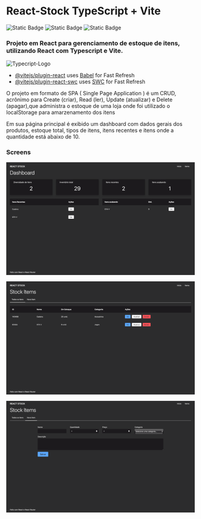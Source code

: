 # React-Stock TypeScript + Vite

![Static Badge](https://img.shields.io/badge/desenvolvimento-typescript-blue) ![Static Badge](https://img.shields.io/badge/biblioteca-react-lightgreen) ![Static Badge](https://img.shields.io/badge/tool-vite-purple)

### Projeto em React para gerenciamento de estoque de itens, utilizando React com Typescript e Vite.

![Typecript-Logo](https://res.cloudinary.com/practicaldev/image/fetch/s--RXS92V-v--/c_imagga_scale,f_auto,fl_progressive,h_900,q_auto,w_1600/https://miro.medium.com/max/1400/1%2AGh4eaAQU432ZQH7qsVbJ_A.png "React + Typescript")

- [@vitejs/plugin-react](https://github.com/vitejs/vite-plugin-react/blob/main/packages/plugin-react/README.md) uses [Babel](https://babeljs.io/) for Fast Refresh
- [@vitejs/plugin-react-swc](https://github.com/vitejs/vite-plugin-react-swc) uses [SWC](https://swc.rs/) for Fast Refresh

O projeto em formato de SPA ( Single Page Application ) é um CRUD, acrônimo para Create (criar), Read (ler), Update (atualizar) e Delete (apagar),que administra o estoque de uma loja onde foi utilizado o localStorage para amarzenamento dos itens

Em sua página principal é exibido um dashboard com dados gerais dos produtos, estoque total, tipos de itens, itens recentes e itens onde a quantidade está abaixo de 10.

### Screens

![Dashboard](/public/dashboard.png)

![Item List](/public/itemsList.png)

![New Item](/public/newItem.png)